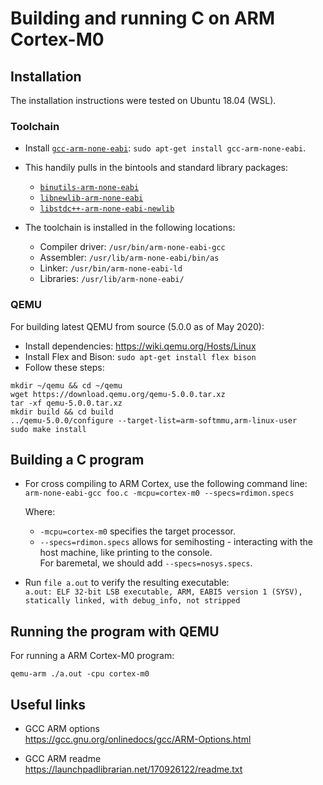 # Building and running C on ARM Cortex-M0

## Installation

The installation instructions were tested on Ubuntu 18.04 (WSL).

### Toolchain

- Install [`gcc-arm-none-eabi`](https://packages.ubuntu.com/bionic/gcc-arm-none-eabi): `sudo apt-get install gcc-arm-none-eabi`.

- This handily pulls in the bintools and standard library packages:  
  - [`binutils-arm-none-eabi`](https://packages.ubuntu.com/bionic/libs/binutils-arm-none-eabi)
  - [`libnewlib-arm-none-eabi`](https://packages.ubuntu.com/bionic/libs/libnewlib-arm-none-eabi)
  - [`libstdc++-arm-none-eabi-newlib`](https://packages.ubuntu.com/bionic/devel/libstdc++-arm-none-eabi-newlib)

- The toolchain is installed in the following locations:  
  - Compiler driver: `/usr/bin/arm-none-eabi-gcc`
  - Assembler: `/usr/lib/arm-none-eabi/bin/as`
  - Linker: `/usr/bin/arm-none-eabi-ld`
  - Libraries: `/usr/lib/arm-none-eabi/`

### QEMU

For building latest QEMU from source (5.0.0 as of May 2020):

- Install dependencies: https://wiki.qemu.org/Hosts/Linux
- Install Flex and Bison: `sudo apt-get install flex bison`
- Follow these steps:

```
mkdir ~/qemu && cd ~/qemu
wget https://download.qemu.org/qemu-5.0.0.tar.xz
tar -xf qemu-5.0.0.tar.xz
mkdir build && cd build
../qemu-5.0.0/configure --target-list=arm-softmmu,arm-linux-user
sudo make install
```

## Building a C program

- For cross compiling to ARM Cortex, use the following command line:  
  `arm-none-eabi-gcc foo.c -mcpu=cortex-m0 --specs=rdimon.specs`

  Where:
  - `-mcpu=cortex-m0` specifies the target processor.  
  - `--specs=rdimon.specs` allows for semihosting - interacting with the host machine, like printing to the console.  
    For baremetal, we should add `--specs=nosys.specs`.

- Run `file a.out` to verify the resulting executable:  
  `a.out: ELF 32-bit LSB executable, ARM, EABI5 version 1 (SYSV), statically linked, with debug_info, not stripped`

## Running the program with QEMU

For running a ARM Cortex-M0 program:

`qemu-arm ./a.out -cpu cortex-m0`

## Useful links

- GCC ARM options  
  https://gcc.gnu.org/onlinedocs/gcc/ARM-Options.html

- GCC ARM readme  
  https://launchpadlibrarian.net/170926122/readme.txt
